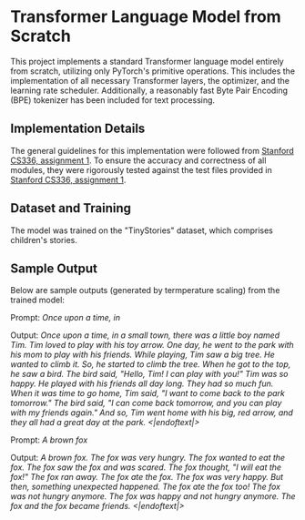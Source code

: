 # Transformer Language Model from Scratch

This project implements a standard Transformer language model entirely from scratch, utilizing only PyTorch's primitive operations. This includes the implementation of all necessary Transformer layers, the optimizer, and the learning rate scheduler. Additionally, a reasonably fast Byte Pair Encoding (BPE) tokenizer has been included for text processing.

## Implementation Details

The general guidelines for this implementation were followed from [Stanford CS336, assignment 1](https://stanford-cs336.github.io/spring2025/). To ensure the accuracy and correctness of all modules, they were rigorously tested against the test files provided in [Stanford CS336, assignment 1](https://stanford-cs336.github.io/spring2025/).

## Dataset and Training

The model was trained on the "TinyStories" dataset, which comprises children's stories.

## Sample Output

Below are sample outputs (generated by termperature scaling) from the trained model:

Prompt: *Once upon a time, in*

Output: *Once upon a time, in a small town, there was a little boy named Tim. Tim loved to play with his toy arrow. One day, he went to the park with his mom to play with his friends.
While playing, Tim saw a big tree. He wanted to climb it. So, he started to climb the tree. When he got to the top, he saw a bird. The bird said, "Hello, Tim! I can play with you!"
Tim was so happy. He played with his friends all day long. They had so much fun. When it was time to go home, Tim said, "I want to come back to the park tomorrow." The bird said, "I can come back tomorrow, and you can play with my friends again."
And so, Tim went home with his big, red arrow, and they all had a great day at the park.
<|endoftext|>*

Prompt: *A brown fox*

Output: *A brown fox. The fox was very hungry. The fox wanted to eat the fox.
The fox saw the fox and was scared. The fox thought, "I will eat the fox!" The fox ran away. The fox ate the fox. The fox was very happy.
But then, something unexpected happened. The fox ate the fox too! The fox was not hungry anymore. The fox was happy and not hungry anymore. The fox and the fox became friends.
<|endoftext|>*
